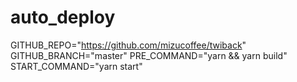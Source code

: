 # auto_deploy

GITHUB_REPO="https://github.com/mizucoffee/twiback"
GITHUB_BRANCH="master"
PRE_COMMAND="yarn && yarn build"
START_COMMAND="yarn start"

